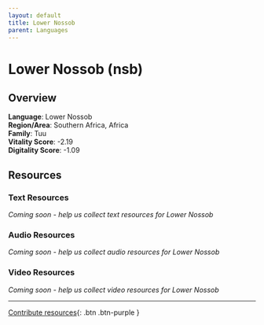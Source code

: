 ```yaml
---
layout: default
title: Lower Nossob
parent: Languages
---
```


# Lower Nossob (nsb)

## Overview

**Language**: Lower Nossob  
**Region/Area**: Southern Africa, Africa  
**Family**: Tuu  
**Vitality Score**: -2.19  
**Digitality Score**: -1.09  

## Resources

### Text Resources
*Coming soon - help us collect text resources for Lower Nossob*

### Audio Resources
*Coming soon - help us collect audio resources for Lower Nossob*

### Video Resources
*Coming soon - help us collect video resources for Lower Nossob*

---

[Contribute resources](https://fairtrain.github.io/){: .btn .btn-purple }
